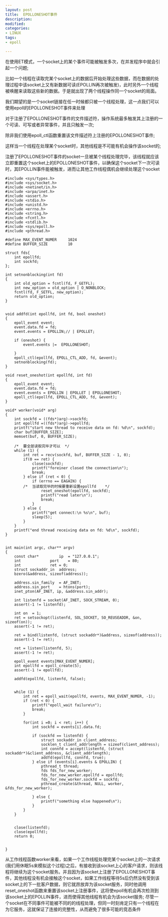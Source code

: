 ```yaml
---
layout: post
title:  EPOLLONESHOT事件
description: 
modified: 
categories: 
- LINUX 
tags:
- epoll

---
```


在使用ET模式，一个socket上的某个事件可能被触发多次，在并发程序中就会引起一个问题;

比如一个线程在读取完某个socket上的数据后开始处理这些数据，而在数据的处理过程中该socket上又有新数据可读(EPOLLIN再次被触发)，此时另外一个线程被唤醒来读取这些新的数据。于是就出现了两个线程操作同一个socket的局面。

我们期望的是一个socket链接在任一时候都只被一个线程处理，这一点我们可以使用epoll的EPOLLONESHOT事件来处理

对于注册了EPOLLONESHOT事件的文件描述符，操作系统最多触发其上注册的一个可读、可写或者异常事件，并且只触发一次;

除非我们使用epoll_ctl函数重置该文件描述符上注册的EPOLLONESHOT事件;

这样当一个线程在处理某个socket时，其他线程是不可能有机会操作该socket的;

注册了EPOLLONESHOT事件的socket一旦被某个线程处理完毕，该线程就应该立即重置这个socket上的EPOLLONESHOT事件，以确保这个socket下一次可读时，其EPOLLIN事件能被触发，进而让其他工作线程偶机会继续处理这个socket


	#include <sys/types.h>
	#include <sys/socket.h>
	#include <netinet/in.h>
	#include <arpa/inet.h>
	#include <assert.h>
	#include <stdio.h>
	#include <unistd.h>
	#include <errno.h>
	#include <string.h>
	#include <fcntl.h>
	#include <stdlib.h>
	#include <sys/epoll.h>
	#include <pthread.h>
	
	#define MAX_EVENT_NUMER		1024
	#define BUFFER_SIZE 		10
	
	struct fds{
		int epollfd;
		int sockfd;
	};
	
	int setnonblocking(int fd) 
	{
		int old_option = fcntl(fd, F_GETFL);
		int new_option = old_option | O_NONBLOCK;
		fcntl(fd, F_SETFL, new_option);
		return old_option;
	}
	
	
	void addfd(int epollfd, int fd, bool oneshot)
	{
		epoll_event event;	
		event.data.fd = fd;
		event.events = EPOLLIN;// | EPOLLET;
	
		if (oneshot) {
			event.events |=  EPOLLONESHOT;
			
		}
		epoll_ctl(epollfd, EPOLL_CTL_ADD, fd, &event);
		setnonblocking(fd);
	}
	
	void reset_oneshot(int epollfd, int fd)
	{
		epoll_event event;
		event.data.fd = fd;
		event.events = EPOLLIN | EPOLLET | EPOLLONESHOT;
		epoll_ctl(epollfd, EPOLL_CTL_ADD, fd, &event);
	}
	
	void* worker(void* arg) 
	{
		int sockfd = ((fds*)arg)->sockfd;
		int epollfd =((fds*)arg)->epollfd;
		printf("start new thread to receive data on fd: %d\n", sockfd); 
		char buf[BUFFER_SIZE];
		memset(buf, 0, BUFFER_SIZE);
	
		/*	要全部读取完毕才可以	*/	
		while (1) {
			int ret = recv(sockfd, buf, BUFFER_SIZE - 1, 0);
			if(0 == ret) {
				close(sockfd);
				printf("foreiner closed the connection\n");
				break;
			} else if (ret < 0) {
				if (errno == EAGAIN) {
			/*	当读取完毕的时候要重新设置epollfd	*/
					reset_oneshot(epollfd, sockfd);	
					printf("read later\n");
					break;
				}
			} else {
				printf("get connect:\n %s\n", buf);
				sleep(5);
			}
		}
		printf("end thread receiving data on fd: %d\n", sockfd);
	}
	
	
	int main(int argc, char** argv)
	{
		const char* 		ip 	= "127.0.0.1";
		int 			port 	= 80;
		int 			ret	= 0;
		struct sockaddr_in 	address;
		bzero(&address, sizeof(address));
		
		address.sin_family 	= AF_INET;
		address.sin_port 	= htons(port);
		inet_pton(AF_INET, ip, &address.sin_addr);
		
		int listenfd = socket(AF_INET, SOCK_STREAM, 0);
		assert(-1 != listenfd);
		
		int on 	= 1;
		ret = setsockopt(listenfd, SOL_SOCKET, SO_REUSEADDR, &on, sizeof(on));
		assert(-1 != ret);
			
		ret = bind(listenfd, (struct sockaddr*)&address, sizeof(address));
		assert(-1 != ret);
		
		ret = listen(listenfd, 5);		
		assert(-1 != ret);
	
		epoll_event events[MAX_EVENT_NUMER];
		int epollfd = epoll_create(5);
		assert(-1 != epollfd);
		
		addfd(epollfd, listenfd, false);	
		
	
		while (1) {
			int ret = epoll_wait(epollfd, events, MAX_EVENT_NUMER, -1);
			if (ret < 0) {
				printf("epoll_wait failure\n");
				break;
			}
		
			for(int i =0; i < ret; i++) {
				int sockfd = events[i].data.fd;
				
				if (sockfd == listenfd) {
					struct sockaddr_in client_address;
					socklen_t client_addrlength = sizeof(client_address);
					int connfd = accept(listenfd, (struct sockaddr*)&client_address, &client_addrlength);	
					addfd(epollfd, connfd, true);
				} else if (events[i].events & EPOLLIN) {
					pthread_t thread;
					fds fds_for_new_worker;		
					fds_for_new_worker.epollfd = epollfd;
					fds_for_new_worker.sockfd = sockfd;
					pthread_create(&thread, NULL, worker, &fds_for_new_worker);
					
				} else {
					printf("something else happened\n");
				}
			}
		}
	
	
		close(listenfd);
		close(epollfd);
		return 0;
	
		
	}


从工作线程函数worker来看，如果一个工作线程处理完某个socket上的一次请求(我们用休眠5s来模拟这个过程)之后，有接收到该socket上心的客户请求，则该线程将继续为这个socket服务。并且因为该socket上注册了EPOLLONESHOT事件，其他线程没有机会接触这个socket，如果工作线程等待5s后仍然没有受到该socket上的下一批客户数据，则它就昂放弃为该socket服务，同时他调用reset_oneshot函数来重置该socket上注册事件，这将使epoll有机会再次检测到该socket上的EPOLLIN事件，进而使得其他线程有机会为该socket服务;
尽管一个socket在不同事件可能被不同的的线程处理，但同一时刻肯定只有一个线程在为它服务，这就保证了连接的完整性，从而避免了很多可能的竞态条件



